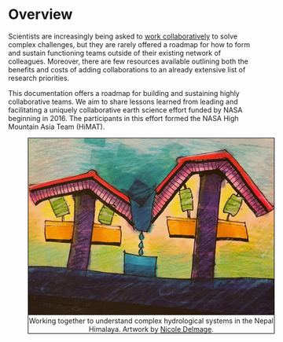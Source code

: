 # Overview

Scientists are increasingly being asked to [work collaboratively](https://eos.org/agu-news/convergence-a-call-for-more-robust-global-science-collaboration) to solve complex challenges, but they are rarely offered a roadmap for how to form and sustain functioning teams outside of their existing network of colleagues. Moreover, there are few resources available outlining both the benefits and costs of adding collaborations to an already extensive list of research priorities.

This documentation offers a roadmap for building and sustaining highly collaborative teams. We aim to share lessons learned from leading and facilitating a uniquely collaborative earth science effort funded by NASA beginning in 2016. The participants in this effort formed the NASA High Mountain Asia Team (HiMAT).

<center>
<figure style="width:500px; border: 1px solid #000">
    <img src="images/Nicole-Delmage-art.png" width=500 alt="artwork by Nicole Delmage illustrating the benefits of collaboration">
    <figcaption>Working together to understand complex hydrological systems in the Nepal Himalaya. Artwork by <a href="https://www.instagram.com/p/Bhk2oa3HAAj/?utm_source=ig_web_copy_link">Nicole Delmage</a>.</figcaption>
</figure>
</center>



<!--
<center>
![artwork by Nicole Delmage illustrating the benefits of collaboration](images/Nicole-Delmage-art.png)
*When we work together to solve environmental challenges, such as the study of precipitation in the the Nepal Himalaya, our work can be magnified. (artwork by [Nicole Delmage](https://www.instagram.com/p/Bhk2oa3HAAj/?utm_source=ig_web_copy_link))*
</center>
-->








